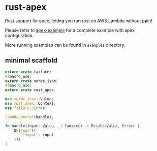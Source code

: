 rust-apex
========

Rust support for apex, letting you run rust on AWS Lambda without pain!

Please refer to [apex-example](https://github.com/apex/apex/tree/master/_examples/rust) for a complete example with apex configuration.

More running examples can be found in `examples` directory.

## minimal scaffold

```rust
extern crate failure;
#[macro_use]
extern crate serde_json;
#[macro_use]
extern crate rust_apex;

use serde_json::Value;
use rust_apex::Context;
use failure::Error;

lambda_entry!(handle);

fn handle(input: Value, _: Context) -> Result<Value, Error> {
    Ok(json!({
        "input": input
    }))
}
```
